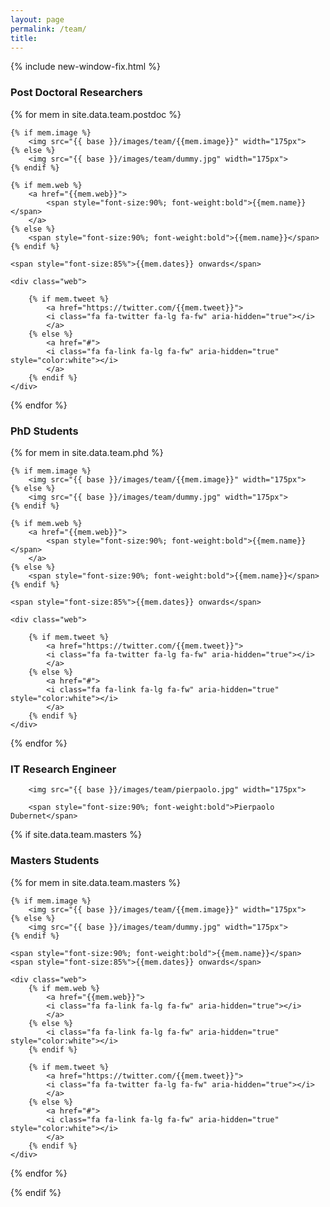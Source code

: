 ```yaml
---
layout: page
permalink: /team/
title: 
---
```


{% include new-window-fix.html %}

 
<h3>Post Doctoral Researchers</h3>   
<div class="teams">
{% for mem in site.data.team.postdoc %}
<div class="member">

	{% if mem.image %}
		<img src="{{ base }}/images/team/{{mem.image}}" width="175px">
	{% else %}
		<img src="{{ base }}/images/team/dummy.jpg" width="175px">
	{% endif %}

	{% if mem.web %} 	
		<a href="{{mem.web}}">
			<span style="font-size:90%; font-weight:bold">{{mem.name}}</span>
		</a>
	{% else %}	
		<span style="font-size:90%; font-weight:bold">{{mem.name}}</span>
	{% endif %}  

	<span style="font-size:85%">{{mem.dates}} onwards</span>

	<div class="web">

		{% if mem.tweet %} 
			<a href="https://twitter.com/{{mem.tweet}}">
			<i class="fa fa-twitter fa-lg fa-fw" aria-hidden="true"></i>
			</a>
		{% else %}	
			<a href="#">
			<i class="fa fa-link fa-lg fa-fw" aria-hidden="true" style="color:white"></i>
			</a>
		{% endif %}  
	</div>    
	
</div>
{% endfor %}  
</div>


<h3>PhD Students</h3>
<div class="teams">
{% for mem in site.data.team.phd %}
<div class="member">

	{% if mem.image %}
		<img src="{{ base }}/images/team/{{mem.image}}" width="175px">
	{% else %}
		<img src="{{ base }}/images/team/dummy.jpg" width="175px">
	{% endif %}

	{% if mem.web %} 	
		<a href="{{mem.web}}">
			<span style="font-size:90%; font-weight:bold">{{mem.name}}</span>
		</a>
	{% else %}	
		<span style="font-size:90%; font-weight:bold">{{mem.name}}</span>
	{% endif %}  

	<span style="font-size:85%">{{mem.dates}} onwards</span>

	<div class="web">

		{% if mem.tweet %} 
			<a href="https://twitter.com/{{mem.tweet}}">
			<i class="fa fa-twitter fa-lg fa-fw" aria-hidden="true"></i>
			</a>
		{% else %}	
			<a href="#">
			<i class="fa fa-link fa-lg fa-fw" aria-hidden="true" style="color:white"></i>
			</a>
		{% endif %}  
	</div>    
	
</div>
{% endfor %}  
</div>

<h3>IT Research Engineer</h3>   
<div class="teams">
<div class="member">

	
		<img src="{{ base }}/images/team/pierpaolo.jpg" width="175px">

		<span style="font-size:90%; font-weight:bold">Pierpaolo Dubernet</span>
	
</div> 
</div>

{% if site.data.team.masters %}

<h3>Masters Students</h3>
<div class="teams">
{% for mem in site.data.team.masters %}
<div class="member">

	{% if mem.image %}
		<img src="{{ base }}/images/team/{{mem.image}}" width="175px">
	{% else %}
		<img src="{{ base }}/images/team/dummy.jpg" width="175px">
	{% endif %}

	<span style="font-size:90%; font-weight:bold">{{mem.name}}</span>
	<span style="font-size:85%">{{mem.dates}} onwards</span>

	<div class="web">
		{% if mem.web %} 
			<a href="{{mem.web}}">
			<i class="fa fa-link fa-lg fa-fw" aria-hidden="true"></i>
			</a>
		{% else %}	
			<i class="fa fa-link fa-lg fa-fw" aria-hidden="true" style="color:white"></i>
		{% endif %}  

		{% if mem.tweet %} 
			<a href="https://twitter.com/{{mem.tweet}}">
			<i class="fa fa-twitter fa-lg fa-fw" aria-hidden="true"></i>
			</a>
		{% else %}	
			<a href="#">
			<i class="fa fa-link fa-lg fa-fw" aria-hidden="true" style="color:white"></i>
			</a>
		{% endif %}  
	</div>    
	
</div>
{% endfor %}  
</div>

{% endif %}  

